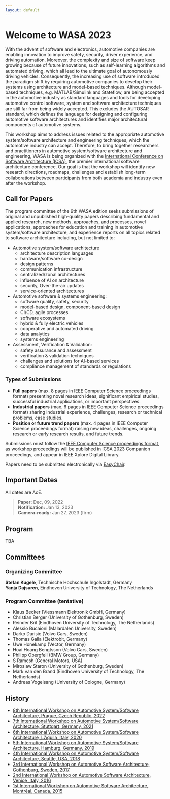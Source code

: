 ```yaml
---
layout: default
---
```


# Welcome to WASA 2023

With the advent of software and electronics, automotive companies are enabling innovation to improve safety, security, driver experience, and driving automation. Moreover, the complexity and size of software keep growing because of future innovations, such as self-learning algorithms and automated driving, which all lead to the ultimate goal of autonomously driving vehicles. Consequently, the increasing use of software introduced the paradigm shift by requiring automotive companies to develop their systems using architecture and model-based techniques. Although model-based techniques, e.g. MATLAB/Simulink and Stateflow, are being accepted in the automotive industry as standard languages and tools for developing automotive control software, system and software architecture techniques are still far from being widely accepted. This excludes the AUTOSAR standard, which defines the language for designing and configuring automotive software architectures and identifies major architectural components of automotive systems. 

This workshop aims to address issues related to the appropriate automotive system/software architecture and engineering techniques, which the automotive industry can accept. Therefore, to bring together researchers and practitioners in automotive system/software architecture and engineering, WASA is being organized with the [International Conference on Software Architecture (ICSA)](https://icsa-conferences.org/2023/), the premier international software architecture conference. Our goal is that the workshop will identify new research directions, roadmaps, challenges and establish long-term collaborations between participants from both academia and industry even after the workshop.

## Call for Papers
The program committee of the 9th WASA edition seeks submissions of original and unpublished high-quality papers describing fundamental and applied research, new methods, approaches, and processes, novel applications, approaches for education and training in automotive system/software architecture, and experience reports on all topics related to software architecture including, but not limited to:

- Automotive system/software architecture
  - architecture description languages
  - hardware/software co-design
  - design patterns
  - communication infrastructure
  - centralized/zonal architectures
  - influence of AI on architecture
  - security, Over-the-air updates
  - service-oriented architectures
- Automotive software & systems engineering:
  - software quality, safety, security
  - model-based design, component-based design
  - CI/CD, agile processes
  - software ecosystems
  - hybrid & fully electric vehicles
  - cooperative and automated driving
  - data analytics
  - systems engineering
- Assessment, Verification & Validation:
  - safety assurance and assessment
  - verification & validation techniques
  - challenges and solutions for AI-based services
  - compliance management of standards or regulations

### Types of Submissions

- **Full papers** (max. 8 pages in IEEE Computer Science proceedings format) presenting novel research ideas, significant empirical studies, successful industrial applications, or important perspectives.
- **Industrial papers** (max. 6 pages in IEEE Computer Science proceedings format) sharing industrial experience, challenges, research or technical problems, case studies.
- **Position or future trend papers** (max. 4 pages in IEEE Computer Science proceedings format) raising new ideas, challenges, ongoing research or early research results, and future trends.

Submissions must follow the [IEEE Computer Science proceedings format](https://www.ieee.org/conferences/publishing/templates.html), as workshop proceedings will be published in ICSA 2023 Companion proceedings, and appear in IEEE Xplore Digital Library.

Papers need to be submitted electronically via [EasyChair](https://easychair.org/conferences/?conf=wasa23).


## Important Dates
All dates are AoE.

> **Paper:** Dec, 09, 2022\
> **Notification:**  Jan 13, 2023\
> **Camera-ready:**  Jan 27, 2023 (firm) 

## Program
TBA

## Committees

### Organizing Committee
**Stefan Kugele**, Technische Hochschule Ingolstadt, Germany\
**Yanja Dajsuren**, Eindhoven University of Technology, The Netherlands


### Program Committee (tentative)

- Klaus Becker (Viessmann Elektronik GmbH, Germany)
- Christian Berger (University of Gothenburg, Sweden)
- Reinder Bril (Eindhoven University of Technology, The Netherlands)
- Alessio Bucaioni (Mälardalen University, Sweden)
- Darko Durisic (Volvo Cars, Sweden)
- Thomas Galla (Elektrobit, Germany)
- Uwe Honekamp (Vector, Germany)
- Hoai Hoang Bengtsson (Volvo Cars, Sweden)
- Philipp Obergfell (BMW Group, Germany)
- S Ramesh (General Motors, USA)
- Miroslaw Staron (University of Gothenburg, Sweden)
- Mark van den Brand (Eindhoven University of Technology, The Netherlands)
- Andreas Vogelsang (University of Cologne, Germany)


## History

- [8th International Workshop on Automotive System/Software Architecture, Prague, Czech Republic, 2022](https://www.win.tue.nl/wasa2022/)
- [7th International Workshop on Automotive System/Software Architecture, Stuttgart, Germany, 2021](https://www.win.tue.nl/wasa2021/)
- [6th International Workshop on Automotive System/Software Architecture, L’Aquila, Italy, 2020](https://www.win.tue.nl/wasa2020/)
- [5th International Workshop on Automotive System/Software Architecture, Hamburg, Germany, 2019](https://www.win.tue.nl/wasa2019/)
- [4th International Workshop on Automotive System/Software Architecture, Seattle, USA, 2018](https://www.win.tue.nl/wasa2018/)
- [3rd International Workshop on Automotive Software Architecture, Gothenburg, Sweden, 2017](https://www.win.tue.nl/wasa2017/)
- [2nd International Workshop on Automotive Software Architecture, Venice, Italy, 2016](https://www.win.tue.nl/wasa2016/)
- [1st International Workshop on Automotive Software Architecture, Montréal, Canada, 2015](https://www.win.tue.nl/wasa2015/)

